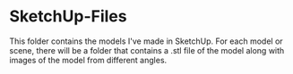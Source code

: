 # SketchUp-Files

This folder contains the models I've made in SketchUp. For each model or scene, there will be a folder that contains a .stl file of the model along with images of the model from different angles.
